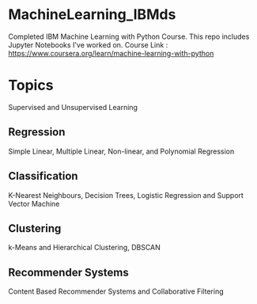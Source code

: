# MachineLearning_IBMds
Completed IBM Machine Learning with Python Course. This repo includes Jupyter Notebooks I've worked on. Course Link : https://www.coursera.org/learn/machine-learning-with-python

# Topics

Supervised and Unsupervised Learning

## Regression 
Simple Linear, Multiple Linear, Non-linear, and Polynomial Regression

## Classification  
K-Nearest Neighbours, Decision Trees, Logistic Regression and Support Vector Machine

## Clustering
k-Means and Hierarchical Clustering, DBSCAN

## Recommender Systems
Content Based Recommender Systems and Collaborative Filtering
